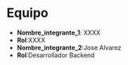 # Equipo

- **Nombre_integrante_1**: XXXX
- **Rol**:XXXX
- **Nombre_integrante_2**:Jose Alvarez
- **Rol**:Desarrollador Backend